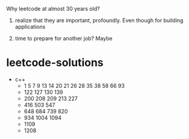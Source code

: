 Why leetcode at almost 30 years old?

1. realize that they are important, profoundly. Even though for building applications

2. time to prepare for another job? Maybe

# leetcode-solutions
* c++
  * 1 5 7 9 13 14 20 21 26 28 35 38 58 66 93
  * 122 127 130 139
  * 200 208 209 213 227
  * 416 503 547
  * 648 684 739 820
  * 934 1004 1094 
  * 1109
  * 1208
